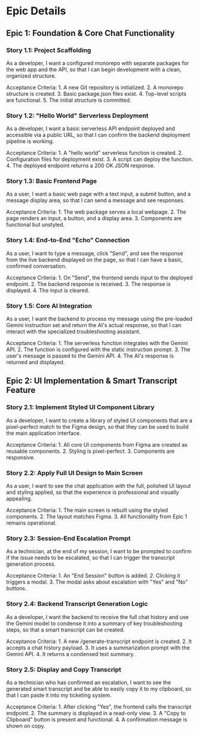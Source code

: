 # Epic Details

## Epic 1: Foundation & Core Chat Functionality

### Story 1.1: Project Scaffolding

As a developer, I want a configured monorepo with separate packages for the web app and the API, so that I can begin development with a clean, organized structure.

Acceptance Criteria: 1. A new Git repository is initialized. 2. A monorepo structure is created. 3. Basic package.json files exist. 4. Top-level scripts are functional. 5. The initial structure is committed.

### Story 1.2: "Hello World" Serverless Deployment

As a developer, I want a basic serverless API endpoint deployed and accessible via a public URL, so that I can confirm the backend deployment pipeline is working.

Acceptance Criteria: 1. A "hello world" serverless function is created. 2. Configuration files for deployment exist. 3. A script can deploy the function. 4. The deployed endpoint returns a 200 OK JSON response.

### Story 1.3: Basic Frontend Page

As a user, I want a basic web page with a text input, a submit button, and a message display area, so that I can send a message and see responses.

Acceptance Criteria: 1. The web package serves a local webpage. 2. The page renders an input, a button, and a display area. 3. Components are functional but unstyled.

### Story 1.4: End-to-End "Echo" Connection

As a user, I want to type a message, click "Send", and see the response from the live backend displayed on the page, so that I can have a basic, confirmed conversation.

Acceptance Criteria: 1. On "Send", the frontend sends input to the deployed endpoint. 2. The backend response is received. 3. The response is displayed. 4. The input is cleared.

### Story 1.5: Core AI Integration

As a user, I want the backend to process my message using the pre-loaded Gemini instruction set and return the AI's actual response, so that I can interact with the specialized troubleshooting assistant.

Acceptance Criteria: 1. The serverless function integrates with the Gemini API. 2. The function is configured with the static instruction prompt. 3. The user's message is passed to the Gemini API. 4. The AI's response is returned and displayed.

## Epic 2: UI Implementation & Smart Transcript Feature

### Story 2.1: Implement Styled UI Component Library

As a developer, I want to create a library of styled UI components that are a pixel-perfect match to the Figma design, so that they can be used to build the main application interface.

Acceptance Criteria: 1. All core UI components from Figma are created as reusable components. 2. Styling is pixel-perfect. 3. Components are responsive.

### Story 2.2: Apply Full UI Design to Main Screen

As a user, I want to see the chat application with the full, polished UI layout and styling applied, so that the experience is professional and visually appealing.

Acceptance Criteria: 1. The main screen is rebuilt using the styled components. 2. The layout matches Figma. 3. All functionality from Epic 1 remains operational.

### Story 2.3: Session-End Escalation Prompt

As a technician, at the end of my session, I want to be prompted to confirm if the issue needs to be escalated, so that I can trigger the transcript generation process.

Acceptance Criteria: 1. An "End Session" button is added. 2. Clicking it triggers a modal. 3. The modal asks about escalation with "Yes" and "No" buttons.

### Story 2.4: Backend Transcript Generation Logic

As a developer, I want the backend to receive the full chat history and use the Gemini model to condense it into a summary of key troubleshooting steps, so that a smart transcript can be created.

Acceptance Criteria: 1. A new /generate-transcript endpoint is created. 2. It accepts a chat history payload. 3. It uses a summarization prompt with the Gemini API. 4. It returns a condensed text summary.

### Story 2.5: Display and Copy Transcript

As a technician who has confirmed an escalation, I want to see the generated smart transcript and be able to easily copy it to my clipboard, so that I can paste it into my ticketing system.

Acceptance Criteria: 1. After clicking "Yes", the frontend calls the transcript endpoint. 2. The summary is displayed in a read-only view. 3. A "Copy to Clipboard" button is present and functional. 4. A confirmation message is shown on copy.
